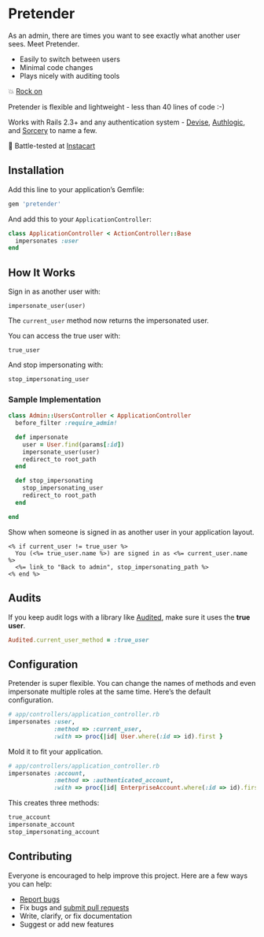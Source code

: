 # Pretender

As an admin, there are times you want to see exactly what another user sees.  Meet Pretender.

- Easily to switch between users
- Minimal code changes
- Plays nicely with auditing tools

:boom: [Rock on](http://www.youtube.com/watch?v=SBjQ9tuuTJQ)

Pretender is flexible and lightweight - less than 40 lines of code :-)

Works with Rails 2.3+ and any authentication system - [Devise](https://github.com/plataformatec/devise), [Authlogic](https://github.com/binarylogic/authlogic), and [Sorcery](https://github.com/NoamB/sorcery) to name a few.

:tangerine: Battle-tested at [Instacart](https://www.instacart.com/opensource)

## Installation

Add this line to your application’s Gemfile:

```ruby
gem 'pretender'
```

And add this to your `ApplicationController`:

```ruby
class ApplicationController < ActionController::Base
  impersonates :user
end
```

## How It Works

Sign in as another user with:

```
impersonate_user(user)
```

The `current_user` method now returns the impersonated user.

You can access the true user with:

```
true_user
```

And stop impersonating with:

```ruby
stop_impersonating_user
```

### Sample Implementation

```ruby
class Admin::UsersController < ApplicationController
  before_filter :require_admin!

  def impersonate
    user = User.find(params[:id])
    impersonate_user(user)
    redirect_to root_path
  end

  def stop_impersonating
    stop_impersonating_user
    redirect_to root_path
  end

end
```

Show when someone is signed in as another user in your application layout.

```erb
<% if current_user != true_user %>
  You (<%= true_user.name %>) are signed in as <%= current_user.name %>
  <%= link_to "Back to admin", stop_impersonating_path %>
<% end %>
```

## Audits

If you keep audit logs with a library like [Audited](https://github.com/collectiveidea/audited), make sure it uses the **true user**.

```ruby
Audited.current_user_method = :true_user
```

## Configuration

Pretender is super flexible.  You can change the names of methods and even impersonate multiple roles at the same time.  Here’s the default configuration.

```ruby
# app/controllers/application_controller.rb
impersonates :user,
             :method => :current_user,
             :with => proc{|id| User.where(:id => id).first }
```

Mold it to fit your application.

```ruby
# app/controllers/application_controller.rb
impersonates :account,
             :method => :authenticated_account,
             :with => proc{|id| EnterpriseAccount.where(:id => id).first }
```

This creates three methods:

```ruby
true_account
impersonate_account
stop_impersonating_account
```

## Contributing

Everyone is encouraged to help improve this project. Here are a few ways you can help:

- [Report bugs](https://github.com/ankane/pretender/issues)
- Fix bugs and [submit pull requests](https://github.com/ankane/pretender/pulls)
- Write, clarify, or fix documentation
- Suggest or add new features
